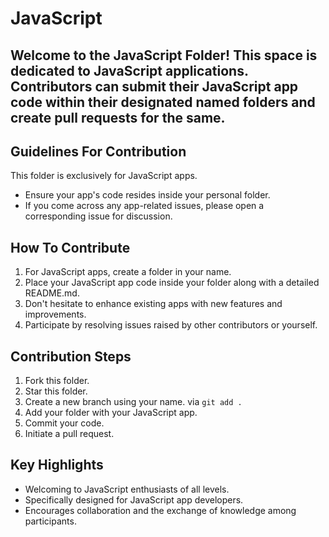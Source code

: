 # JavaScript
## Welcome to the JavaScript Folder! This space is dedicated to JavaScript applications. Contributors can submit their JavaScript app code within their designated named folders and create pull requests for the same.
## Guidelines For Contribution
This folder is exclusively for JavaScript apps.
- Ensure your app's code resides inside your personal folder.
- If you come across any app-related issues, please open a corresponding issue for discussion.
## How To Contribute
1. For JavaScript apps, create a folder in your name.
2. Place your JavaScript app code inside your folder along with a detailed README.md.
3. Don't hesitate to enhance existing apps with new features and improvements.
4. Participate by resolving issues raised by other contributors or yourself.
## Contribution Steps
1. Fork this folder.
2. Star this folder.
3. Create a new branch using your name.
via ``git add .``
5. Add your folder with your JavaScript app.
6. Commit your code.
7. Initiate a pull request.
## Key Highlights
- Welcoming to JavaScript enthusiasts of all levels.
- Specifically designed for JavaScript app developers.
- Encourages collaboration and the exchange of knowledge among participants.
